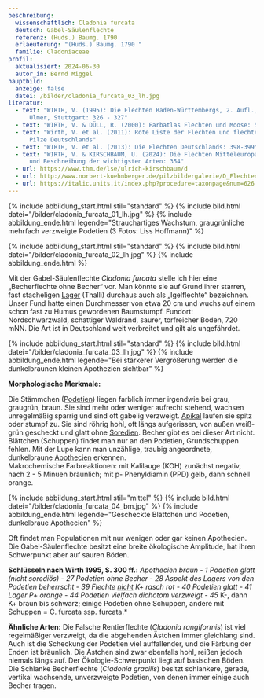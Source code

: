 ```yaml
---
beschreibung:
  wissenschaftlich: Cladonia furcata
  deutsch: Gabel-Säulenflechte
  referenz: (Huds.) Baumg. 1790
  erlaeuterung: "(Huds.) Baumg. 1790 "
  familie: Cladoniaceae
profil:
  aktualisiert: 2024-06-30
  autor_in: Bernd Miggel
hauptbild:
  anzeige: false
  datei: /bilder/cladonia_furcata_03_lh.jpg
literatur:
  - text: "WIRTH, V. (1995): Die Flechten Baden-Württembergs, 2. Aufl., 1006 S.;
      Ulmer, Stuttgart: 326 - 327"
  - text: "WIRTH, V. & DÜLL, R. (2000): Farbatlas Flechten und Moose: 52"
  - text: "Wirth, V. et al. (2011): Rote Liste der Flechten und flechtenbewohnende
      Pilze Deutschlands"
  - text: "WIRTH, V. et al. (2013): Die Flechten Deutschlands: 398-399"
  - text: "WIRTH, V. & KIRSCHBAUM, U. (2024): Die Flechten Mitteleuropas. Bestimmung
      und Beschreibung der wichtigsten Arten: 354"
  - url: https://www.thm.de/lse/ulrich-kirschbaum/d
  - url: http://www.norbert-kuehnberger.de/pilzbildergalerie/D_Flechten-Lichenes_-_226_Arten/pilzbilder-cladonia_furcata_3a_jpg-stopp.htm
  - url: https://italic.units.it/index.php?procedure=taxonpage&num=626
---
```

{% include abbildung_start.html stil="standard" %}
{% include bild.html datei="/bilder/cladonia_furcata_01_lh.jpg" %}
{% include abbildung_ende.html legende="Strauchartiges Wachstum, graugrünliche mehrfach verzweigte Podetien (3 Fotos: Liss Hoffmann)" %}

{% include abbildung_start.html stil="standard" %}
{% include bild.html datei="/bilder/cladonia_furcata_02_lh.jpg" %}
{% include abbildung_ende.html %}

Mit der Gabel-Säulenflechte *Cladonia furcata* stelle ich hier eine „Becherflechte ohne Becher“ vor. Man könnte sie auf Grund ihrer starren, fast stacheligen [Lager](Lager "Glossar") (Thalli) durchaus auch als „Igelflechte“ bezeichnen. Unser Fund hatte einen Durchmesser von etwa 20 cm und wuchs auf einem schon fast zu Humus gewordenen Baumstumpf. Fundort: Nordschwarzwald, schattiger Waldrand, saurer, torfreicher Boden, 720 mNN. Die Art ist in Deutschland weit verbreitet und gilt als ungefährdet.

{% include abbildung_start.html stil="standard" %}
{% include bild.html datei="/bilder/cladonia_furcata_03_lh.jpg" %}
{% include abbildung_ende.html legende="Bei stärkerer Vergrößerung werden die dunkelbraunen kleinen Apothezien sichtbar" %}

**Morphologische Merkmale:**

Die Stämmchen ([Podetien](Podetien "Glossar")) liegen farblich immer irgendwie bei grau, graugrün, braun. Sie sind mehr oder weniger aufrecht stehend, wachsen unregelmäßig sparrig und sind oft gabelig verzweigt. [Apikal](apikal "Glossar") laufen sie spitz oder stumpf zu. Sie sind röhrig hohl, oft längs aufgerissen, von außen weiß-grün gescheckt und glatt ohne [Soredien](Soredien "Glossar"). Becher gibt es bei dieser Art nicht. Blättchen (Schuppen) findet man nur an den Podetien, Grundschuppen fehlen. Mit der Lupe kann man unzählige, traubig angeordnete, dunkelbraune [Apothecien](Apothecien "Glossar") erkennen.\
Makrochemische Farbreaktionen: mit Kalilauge (KOH) zunächst negativ, nach 2 - 5 Minuen bräunlich; mit p- Phenyldiamin (PPD) gelb, dann schnell orange.

{% include abbildung_start.html stil="mittel" %}
{% include bild.html datei="/bilder/cladonia_furcata_04_bm.jpg" %}
{% include abbildung_ende.html legende="Gescheckte Blättchen und Podetien, dunkelbraue Apothecien" %}

Oft findet man Populationen mit nur wenigen oder gar keinen Apothecien. Die Gabel-Säulenflechte besitzt eine breite ökologische Amplitude, hat ihren Schwerpunkt aber auf sauren Böden.

**Schlüsseln nach Wirth 1995, S. 300 ff.:** *Apothecien braun - 1 Podetien glatt (nicht sorediös) - 27 Podetien ohne Becher - 28 Aspekt des Lagers von den Podetien beherrscht - 39 Flechte <ins>nicht</ins> K+ rasch rot - 40 Podetien glatt - 41 Lager P+ orange - 44 Podetien vielfach dichotom verzweigt - 45* K-, dann K+ braun bis schwarz; einige Podetien ohne Schuppen, andere mit Schuppen = C. furcata ssp. furcata.*

**Ähnliche Arten:**
Die Falsche Rentierflechte (*Cladonia rangiformis*) ist viel regelmäßiger verzweigt, da die abgehenden Ästchen immer gleichlang sind. Auch ist die Scheckung der Podetien viel auffallender, und die Färbung der Enden ist bräunlich. Die Ästchen sind zwar ebenfalls hohl, reißen jedoch niemals längs auf. Der Ökologie-Schwerpunkt liegt auf basischen Böden.\
Die Schlanke Becherflechte (*Cladonia gracilis*) besitzt schlankere, gerade, vertikal wachsende, unverzweigte Podetien, von denen immer einige auch Becher tragen.